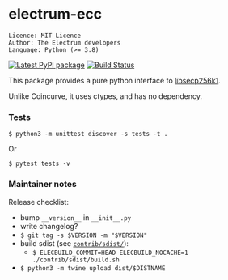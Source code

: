 # electrum-ecc

```
Licence: MIT Licence
Author: The Electrum developers
Language: Python (>= 3.8)
```

[![Latest PyPI package](https://badge.fury.io/py/electrum_ecc.svg)](https://pypi.org/project/electrum-ecc/)
[![Build Status](https://api.cirrus-ci.com/github/spesmilo/electrum-ecc.svg)](https://cirrus-ci.com/github/spesmilo/electrum-ecc)


This package provides a pure python interface to
[libsecp256k1](https://github.com/bitcoin-core/secp256k1).

Unlike Coincurve, it uses ctypes, and has no dependency.


### Tests

```
$ python3 -m unittest discover -s tests -t .
```
Or
```
$ pytest tests -v
```


### Maintainer notes

Release checklist:
- bump `__version__` in `__init__.py`
- write changelog?
- `$ git tag -s $VERSION -m "$VERSION"`
- build sdist (see [`contrib/sdist/`](contrib/sdist)):
  - `$ ELECBUILD_COMMIT=HEAD ELECBUILD_NOCACHE=1 ./contrib/sdist/build.sh`
- `$ python3 -m twine upload dist/$DISTNAME`
